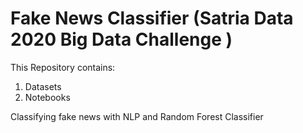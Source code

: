 # Fake News Classifier (Satria Data 2020 Big Data Challenge )

This Repository contains:
1. Datasets
2. Notebooks

Classifying fake news with NLP and Random Forest  Classifier
